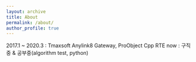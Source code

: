```yaml
---
layout: archive
title: About
permalink: /about/
author_profile: true
---
```


2017.1 ~ 2020.3 : Tmaxsoft Anylink8 Gateway, ProObject Cpp RTE
now : 구직중 & 공부중(algorithm test, python)